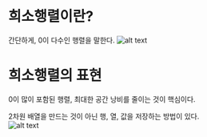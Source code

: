 # 희소행렬이란?
간단하게, 0이 다수인 행렬을 말한다.
![alt text](image.png)

# 희소행렬의 표현
0이 많이 포함된 행렬, 최대한 공간 낭비를 줄이는 것이 핵심이다.

2차원 배열을 만드는 것이 아닌 행, 열, 값을 저장하는 방법이 있다.   
![alt text](image-1.png)
